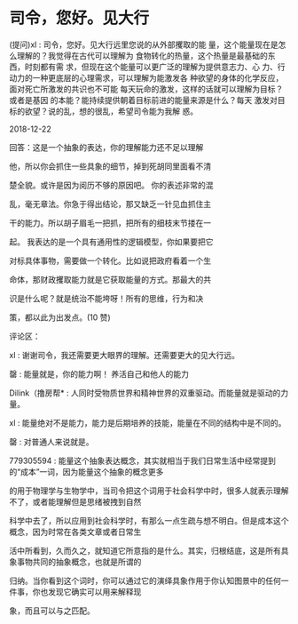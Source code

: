 # 司令，您好。见大行

(提问)xl : 司令，您好。见大行远里您说的从外部攫取的能 量，这个能量现在是怎么理解的？我觉得在古代可以理解为 食物转化的热量，这个热量是最基础的东西，时刻都有需 求，但现在这个能量可以更广泛的理解为提供意志力、心 力、行动力的一种更底层的心理需求，可以理解为能激发各 种欲望的身体的化学反应，面对死亡所激发的共识也不可能 每天玩命的激发，这样的话就可以理解为目标？或者是基因 的本能？能持续提供朝着目标前进的能量来源是什么？每天 激发对目标的欲望？说的乱，想的很乱，希望司令能为我解 惑。

2018-12-22

回答：这是一个抽象的表达，你的理解能力还不足以理解

他，所以你会抓住一些具象的细节，掉到死胡同里面看不清

楚全貌。或许是因为阅历不够的原因吧。 你的表述非常的混

乱，毫无章法。你急于得出结论，那又缺乏一针见血抓住主

干的能力。所以胡子眉毛一把抓，把所有的细枝末节搂在一

起。 我表达的是一个具有通用性的逻辑模型，你如果要把它

对标具体事物，需要做一个转化。比如说把政府看着一个生

命体，那财政攫取能力就是它获取能量的方式。那最大的共

识是什么呢？就是统治不能垮呀！所有的思维，行为和决

策，都以此为出发点。(10 赞)

评论区：

xl : 谢谢司令，我还需要更大眼界的理解。还需要更大的见大行远。

罄 : 能量就是，你的能力啊！ 养活自己和他人的能力

Dilink（撸房帮* : 人同时受物质世界和精神世界的双重驱动。而能量就是驱动的力量。

xl : 能量绝对不是能力，能力是后期培养的技能，能量在不同的结构中是不同的。

罄 : 对普通人来说就是。

779305594 : 能量这个抽象表达概念，其实就相当于我们日常生活中经常提到的“成本”一词，因为能量这个抽象的概念更多

的用于物理学与生物学中，当司令把这个词用于社会科学中时，很多人就表示理解不了，或者能理解但是思绪被拽到自然

科学中去了，所以应用到社会科学时，有那么一点生疏与想不明白。但是成本这个概念，因为时常在各类文章或者日常生

活中所看到，久而久之，就知道它所意指的是什么。其实，归根结底，这是所有具象事物共同的抽象概念，也就是所谓的

归纳。当你看到这个词时，你可以通过它的演绎具象作用于你认知图景中的任何一件事，你也发现它确实可以用来解释现

象，而且可以与之匹配。